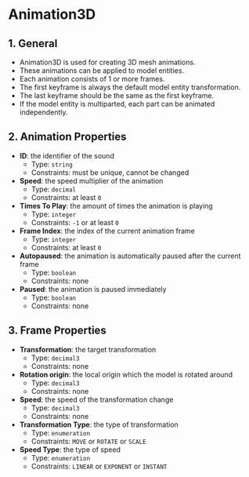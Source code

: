 # Animation3D

## 1. General

- Animation3D is used for creating 3D mesh animations.
- These animations can be applied to model entities.
- Each animation consists of 1 or more frames.
- The first keyframe is always the default model entity transformation.
- The last keyframe should be the same as the first keyframe.
- If the model entity is multiparted, each part can be animated independently.

## 2. Animation Properties

- **ID**: the identifier of the sound
  - Type: `string`
  - Constraints: must be unique, cannot be changed
- **Speed**: the speed multiplier of the animation
  - Type: `decimal`
  - Constraints: at least `0`
- **Times To Play**: the amount of times the animation is playing
  - Type: `integer`
  - Constraints: `-1` or at least `0`
- **Frame Index**: the index of the current animation frame
  - Type: `integer`
  - Constraints: at least `0`
- **Autopaused**: the animation is automatically paused after the current frame
  - Type: `boolean`
  - Constraints: none
- **Paused**: the animation is paused immediately
  - Type: `boolean`
  - Constraints: none

## 3. Frame Properties

- **Transformation**: the target transformation
  - Type: `decimal3`
  - Constraints: none
- **Rotation origin**: the local origin which the model is rotated around
  - Type: `decimal3`
  - Constraints: none
- **Speed**: the speed of the transformation change
  - Type: `decimal3`
  - Constraints: none
- **Transformation Type**: the type of transformation
  - Type: `enumeration`
  - Constraints: `MOVE` or `ROTATE` or `SCALE`
- **Speed Type**: the type of speed
  - Type: `enumeration`
  - Constraints: `LINEAR` or `EXPONENT` or `INSTANT`
